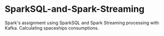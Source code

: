 # SparkSQL-and-Spark-Streaming
Spark's assignment using SparkSQL and Spark Streaming processing with Kafka. Calculating spaceships consumptions.
